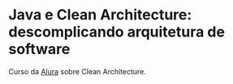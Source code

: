 # Java e Clean Architecture: descomplicando arquitetura de software
Curso da [Alura](https://cursos.alura.com.br/course/java-clean-architecture) sobre Clean Architecture.
